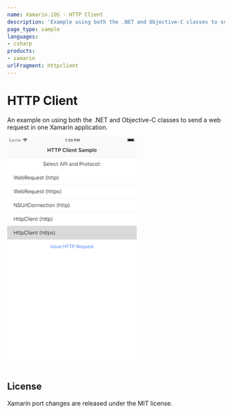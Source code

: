 ```yaml
---
name: Xamarin.iOS - HTTP Client
description: 'Example using both the .NET and Objective-C classes to send a web request in a Xamarin.iOS application'
page_type: sample
languages:
- csharp
products:
- xamarin
urlFragment: httpclient
---
```

# HTTP Client

An example on using both the .NET and Objective-C classes to send a web request in one Xamarin application.

![Home Screen](Screenshots/screenshot-1.png)

## License

Xamarin port changes are released under the MIT license.
